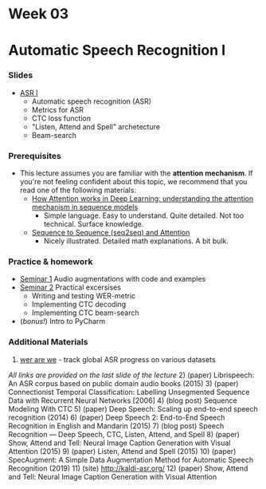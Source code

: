 # Week 03

# Automatic Speech Recognition I

### Slides
* [ASR I](https://docs.google.com/presentation/d/1bgXwt6roTvg1xynNnyzLLOLq4e2wrAV0jHo33xY7aqM/edit?usp=sharing)
    * Automatic speech recognition (ASR)
    * Metrics for ASR
    * CTC loss function
    * "Listen, Attend and Spell" archetecture
    * Beam-search

### Prerequisites

* This lecture assumes you are familiar with the __attention mechanism__. If you're not feeling confident about this
  topic, we recommend that you read one of the following materials:
    * [How Attention works in Deep Learning: understanding the attention mechanism in sequence models](https://theaisummer.com/attention/)
        * Simple language. Easy to understand. Quite detailed. Not too technical. Surface knowledge.
    * [Sequence to Sequence (seq2seq) and Attention](https://lena-voita.github.io/nlp_course/seq2seq_and_attention.html)
        * Nicely illustrated. Detailed math explanations. A bit bulk.

### Practice & homework

* [Seminar 1](./seminar03_1.ipynb) Audio augmentations with code and examples
* [Seminar 2](./seminar03_2.ipynb) Practical excersises
    * Writing and testing WER-metric
    * Implementing CTC decoding
    * Implementing CTC beam-search
* (*bonus!*) Intro to PyCharm

### Additional Materials
1) [wer are we](https://github.com/syhw/wer_are_we) - track global ASR progress on various datasets

*All links are provided on the last slide of the lecture*
2) (paper) Librispeech: An ASR corpus based on public domain audio books (2015)
3) (paper) Connectionist Temporal Classification: Labelling Unsegmented Sequence Data with Recurrent Neural Networks [2006] 
4) (blog post) Sequence Modeling With CTC 
5) (paper)  Deep Speech: Scaling up end-to-end speech recognition (2014) 
6) (paper)  Deep Speech 2: End-to-End Speech Recognition in English and Mandarin (2015)
7) (blog post) Speech Recognition — Deep Speech, CTC, Listen, Attend, and Spell 
8) (paper) Show, Attend and Tell: Neural Image Caption Generation with Visual Attention (2015)
9) (paper) Listen, Attend and Spell (2015)
10) (paper) SpecAugment: A Simple Data Augmentation Method for Automatic Speech Recognition (2019)
11) (site) http://kaldi-asr.org/
12) (paper) Show, Attend and Tell: Neural Image Caption Generation with Visual Attention

